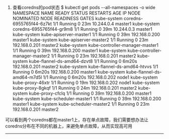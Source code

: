 1. 查看coredns的pod状态
$ kubectl get pods --all-namespaces -o wide
NAMESPACE     NAME                              READY   STATUS    RESTARTS   AGE     IP              NODE      NOMINATED NODE   READINESS GATES
kube-system   coredns-6955765f44-6z7kt          1/1     Running   0          23m     10.244.0.4      master1   <none>           <none>
kube-system   coredns-6955765f44-gr9m8          1/1     Running   0          39m     10.244.0.3      master1   <none>           <none>
kube-system   kube-apiserver-master1            1/1     Running   0          39m     192.168.0.200   master1   <none>           <none>
kube-system   kube-apiserver-master2            1/1     Running   0          23m     192.168.0.201   master2   <none>           <none>
kube-system   kube-controller-manager-master1   1/1     Running   0          39m     192.168.0.200   master1   <none>           <none>
kube-system   kube-controller-manager-master2   1/1     Running   0          23m     192.168.0.201   master2   <none>           <none>
kube-system   kube-flannel-ds-amd64-dzvt8       1/1     Running   0          6m20s   192.168.0.201   master2   <none>           <none>
kube-system   kube-flannel-ds-amd64-htvvs       1/1     Running   0          6m20s   192.168.0.200   master1   <none>           <none>
kube-system   kube-flannel-ds-amd64-m7d5l       1/1     Running   0          6m20s   192.168.0.202   node1     <none>           <none>
kube-system   kube-proxy-46xtr                  1/1     Running   0          19m     192.168.0.202   node1     <none>           <none>
kube-system   kube-proxy-8gkqf                  1/1     Running   0          24m     192.168.0.201   master2   <none>           <none>
kube-system   kube-proxy-cfclq                  1/1     Running   0          39m     192.168.0.200   master1   <none>           <none>
kube-system   kube-scheduler-master1            1/1     Running   0          39m     192.168.0.200   master1   <none>           <none>
kube-system   kube-scheduler-master2            1/1     Running   0          23m     192.168.0.201   master2   <none>           <none>

可以看到两个coredns都在master1上，存在单点故障，我们需要想办法让coredns分布在不同的机器上，来避免单点故障，从而实现高可用
--- -------------------------------------------------------------------------------------
